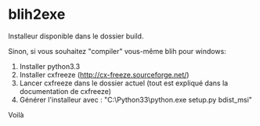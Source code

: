 blih2exe
========

Installeur disponible dans le dossier build.

Sinon, si vous souhaitez "compiler" vous-même blih pour windows:
1. Installer python3.3
2. Installer cxfreeze (http://cx-freeze.sourceforge.net/)
3. Lancer cxfreeze dans le dossier actuel (tout est expliqué dans la documentation de cxfreeze)
4. Générer l'installeur avec : "C:\Python33\python.exe setup.py bdist_msi"

Voilà
